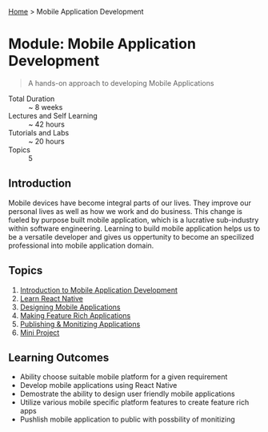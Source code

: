 [Home](../README.md) > Mobile Application Development

# Module: Mobile Application Development

> A hands-on approach to developing Mobile Applications

<dl>
<dt>Total Duration</dt>
<dd>~ 8  weeks</dd>
<dt>Lectures and Self Learning</dt>
<dd>~ 42  hours</dd>
<dt>Tutorials and Labs</dt>
<dd>~ 20  hours</dd>
<dt>Topics</dt>
<dd>5</dd>
</dl>

## Introduction

Mobile devices have become integral parts of our lives. They improve our personal lives as well as how we work and do business. This change is fueled by purpose built mobile application, which is a lucrative sub-industry within software engineering. Learning to build mobile application helps us to be a versatile developer and gives us oppertunity to become an specilized professional into mobile application domain.

## Topics

1. [Introduction to Mobile Application Development](./01-intro-to-mobile-application-development.md)
2. [Learn React Native](./02-basics-of-react-native.md)
3. [Designing Mobile Applications](./03-designing-mobile-apps.md)
4. [Making Feature Rich Applications](./04-making-feature-rich-applications.md)
5. [Publishing & Monitizing Applications](./05-publishing-and-monitizing-applications.md)
6. [Mini Project](./06-mini-project.md)

## Learning Outcomes

- Ability choose suitable mobile platform for a given requirement
- Develop mobile applications using React Native
- Demostrate the ability to design user friendly mobile applications
- Utilize various mobile specific platform features to create feature rich apps
- Pushlish mobile application to public with possbility of monitizing
